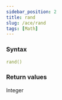 ```yaml
---
sidebar_position: 2   
title: rand
slug: /ace/rand
tags: [Math]
---
```


### Syntax

 ```yaml
rand()
```
    
### Return values
Integer

